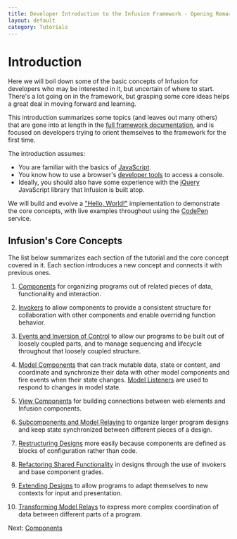 ```yaml
---
title: Developer Introduction to the Infusion Framework - Opening Remarks
layout: default
category: Tutorials
---
```


<!-- _This page is still under construction. An archived version can be found on the
[Developer Introduction to the Infusion Framework](http://wiki.fluidproject.org/display/docs/Developer+Introduction+to+Infusion+Framework)
page of the [Infusion Documentation wiki](http://wiki.fluidproject.org/display/docs/Infusion+Documentation)._ -->

# Introduction

Here we will boil down some of the basic concepts of Infusion for developers who may be interested in it, but uncertain of where to start. There's a lot going on in the framework, but grasping some core ideas helps a great deal in moving forward and learning.

This introduction summarizes some topics (and leaves out many others) that are gone into at length in the [full framework documentation](/), and is focused on developers trying to orient themselves to the framework for the first time.

The introduction assumes:

* You are familiar with the basics of [JavaScript](https://developer.mozilla.org/en-US/docs/Learn/JavaScript).
* You know how to use a browser's [developer tools](https://developer.mozilla.org/en-US/docs/Learn/Common_questions/What_are_browser_developer_tools) to access a console.
* Ideally, you should also have some experience with the [jQuery](https://jquery.com/) JavaScript library that Infusion is built atop.

We will build and evolve a ["Hello, World!"](https://en.wikipedia.org/wiki/%22Hello,_World!%22_program) implementation to demonstrate the core concepts, with live examples throughout using the [CodePen](http://codepen.io/) service.

## Infusion's Core Concepts

The list below summarizes each section of the tutorial and the core concept covered in it. Each section introduces a new concept and connects it with previous ones.

1. [Components](DeveloperIntroductionToInfusionFramework-Components.md) for organizing programs out of related pieces of data, functionality and interaction.

2. [Invokers](DeveloperIntroductionToInfusionFramework-Invokers.md) to allow components to provide a consistent structure for collaboration with other components and enable overriding function behavior.

3. [Events and Inversion of Control](DeveloperIntroductionToInfusionFramework-EventsAndInversionOfControl.md) to allow our programs to be built out of loosely coupled parts, and to manage sequencing and lifecycle throughout that loosely coupled structure.

4. [Model Components](DeveloperIntroductionToInfusionFramework-ModelsAndModelComponents.md) that can track mutable data, state or content, and coordinate and synchronize their data with other model components and fire events when their state changes. [Model Listeners](DeveloperIntroductionToInfusionFramework-ListeningToModelChanges.md) are used to respond to changes in model state.

5. [View Components](DeveloperIntroductionToInfusionFramework-ViewsAndViewComponents.md) for building connections between web elements and Infusion components.

6. [Subcomponents and Model Relaying](DeveloperIntroductionToInfusionFramework-SubcomponentsAndModelRelaying.md) to organize larger program designs and keep state synchronized between different pieces of a design.

7. [Restructuring Designs](DeveloperIntroductionToInfusionFramework-RestructuringComponents.md) more easily because components are defined as blocks of configuration rather than code.

8. [Refactoring Shared Functionality](DeveloperIntroductionToInfusionFramework-OverridingInvokersAndRefactoring.md) in designs through the use of invokers and base component grades.

9. [Extending Designs](DeveloperIntroductionToInfusionFramework-ExtendingDesignsWithExistingComponents.md) to allow programs to adapt themselves to new contexts for input and presentation.

9. [Transforming Model Relays](DeveloperIntroductionToInfusionFramework-TransformingModelRelays.md) to express more complex coordination of data between different parts of a program.

Next: [Components](DeveloperIntroductionToInfusionFramework-Components.md)
